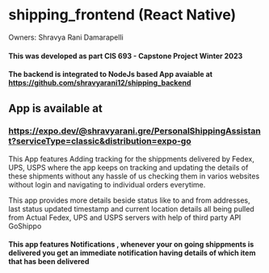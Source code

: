 # shipping_frontend (React Native)
Owners: Shravya Rani Damarapelli


#### This was developed as part CIS 693 - Capstone Project Winter 2023

#### The backend is integrated to NodeJs based App avaiable at https://github.com/shravyarani12/shipping_backend


## App is available at 
### https://expo.dev/@shravyarani.gre/PersonalShippingAssistant?serviceType=classic&distribution=expo-go

This App features Adding tracking for the shippments delivered by Fedex, UPS, USPS where the app keeps on tracking and updating the details of these shipments
without any hassle of us checking them in varios websites without login and navigating to individual orders everytime.

This app provides more details beside status like to and from addresses, last status updated timestamp and current location details all being pulled from Actual Fedex, UPS and USPS servers with help of third party API GoShippo

#### This app features Notifications , whenever your on going shippments is delivered you get an immediate notification having details of which item that has been delivered

